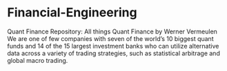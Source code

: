 # Financial-Engineering
Quant Finance Repository: All things Quant Finance by Werner Vermeulen
We are one of few companies with seven of the world’s 10 biggest quant funds and 14 of the 15 largest investment banks who can utilize alternative data across a variety of trading strategies, such as statistical arbitrage and global macro trading.
